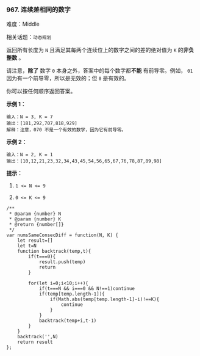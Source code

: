 ### 967. 连续差相同的数字

难度：Middle

相关话题：`动态规划`

返回所有长度为  `N`  且满足其每两个连续位上的数字之间的差的绝对值为  `K` 的**非负整数** 。



请注意，**除了** 数字  `0`  本身之外，答案中的每个数字都**不能** 有前导零。例如， `01` 因为有一个前导零，所以是无效的；但  `0` 是有效的。



你可以按任何顺序返回答案。







**示例 1：** 



```
输入：N = 3, K = 7
输出：[181,292,707,818,929]
解释：注意，070 不是一个有效的数字，因为它有前导零。
```


**示例 2：** 



```
输入：N = 2, K = 1
输出：[10,12,21,23,32,34,43,45,54,56,65,67,76,78,87,89,98]
```






**提示：** 




1.  `1 <= N <= 9` 

2.  `0 <= K <= 9` 




```
/**
 * @param {number} N
 * @param {number} K
 * @return {number[]}
 */
var numsSameConsecDiff = function(N, K) {
    let result=[]
    let t=N
    function backtrack(temp,t){
        if(t===0){
            result.push(temp)
            return
        }

        for(let i=0;i<10;i++){
            if(t===N && i===0 && N!==1)continue
            if(temp[temp.length-1]){
                if(Math.abs(temp[temp.length-1]-i)!==K){
                    continue
                }
            }
            backtrack(temp+i,t-1)
        }
    }
    backtrack('',N)
    return result
};
```

